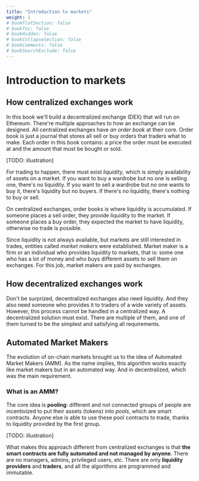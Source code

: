 ```yaml
---
title: "Introduction to markets"
weight: 1
# bookFlatSection: false
# bookToc: false
# bookHidden: false
# bookCollapseSection: false
# bookComments: false
# bookSearchExclude: false
---
```



# Introduction to markets

## How centralized exchanges work
In this book we'll build a decentralized exchange (DEX) that will run on Ethereum. There're multiple approaches to how an
exchange can be designed. All centralized exchanges have *an order book* at their core. Order book is just a journal that
stores all sell or buy orders that traders what to make. Each order in this book contains: a price the order must be
executed at and the amount that must be bought or sold.

[TODO: illustration]

For trading to happen, there must exist *liquidity*, which is simply availability of assets on a market. If you
want to buy a wardrobe but no one is selling one, there's no liquidity. If you want to sell a wardrobe but no one wants
to buy it, there's liquidity but no buyers. If there's no liquidity, there's nothing to buy or sell.

On centralized exchanges, order books is where liquidity is accumulated. If someone places a sell order, they provide
liquidity to the market. If someone places a buy order, they expected the market to have liquidity, otherwise no trade
is possible.

Since liquidity is not always available, but markets are still interested in trades, entities called *market makers* were
established. Market maker is a firm or an individual who provides liquidity to markets, that is: some one who has a lot
of money and who buys different assets to sell them on exchanges. For this job, market makers are paid by exchanges.

## How decentralized exchanges work

Don't be surprized, decentralized exchanges also need liquidity. And they also need someone who provides it to traders
of a wide variety of assets. However, this process cannot be handled in a centralized way. A decentralized solution
must exist. There are multiple of them, and one of them turned to be the simplest and satisfying all requirements.

## Automated Market Makers

The evolution of on-chain markets brought us to the idea of Automated Market Makers (AMM). As the name implies, this algorithm
works exactly like market makers but in an automated way. And in decentralized, which was the main requirement.

### What is an AMM?

The core idea is **pooling**: different and not connected groups of people are incentivized to put their assets (tokens)
into *pools*, which are smart contracts. Anyone else is able to use these pool contracts to trade, thanks to liquidity
provided by the first group.

[TODO: illustration]

What makes this approach different from centralized exchanges is that **the smart contracts are fully automated and not
managed by anyone**. There are no managers, admins, privileged users, etc. There are only **liquidity providers** and 
**traders**, and all the algorithms are programmed and immutable.